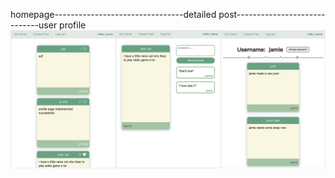 homepage--------------------------------detailed post-----------------------------user profile
![](./screenshot.png)
